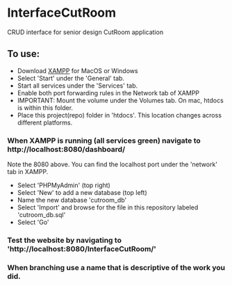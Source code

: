 # InterfaceCutRoom
CRUD interface for senior design CutRoom application

## To use:

- Download [XAMPP](https://www.apachefriends.org/index.html) for MacOS or Windows
- Select 'Start' under the 'General' tab. 
- Start all services under the 'Services' tab.
- Enable both port forwarding rules in the Network tab of XAMPP
- IMPORTANT: Mount the volume under the Volumes tab. On mac, htdocs is within this folder.
- Place this project(repo) folder in 'htdocs'. This location changes across different platforms. 

### When XAMPP is running (all services green) navigate to http://localhost:8080/dashboard/
Note the 8080 above. You can find the localhost port under the 'network' tab in XAMPP.

- Select 'PHPMyAdmin' (top right)
- Select 'New' to add a new database (top left)
- Name the new database 'cutroom_db'
- Select 'Import' and browse for the file in this repository labeled 'cutroom_db.sql'
- Select 'Go'

### Test the website by navigating to 'http://localhost:8080/InterfaceCutRoom/'


### When branching use a name that is descriptive of the work you did.
